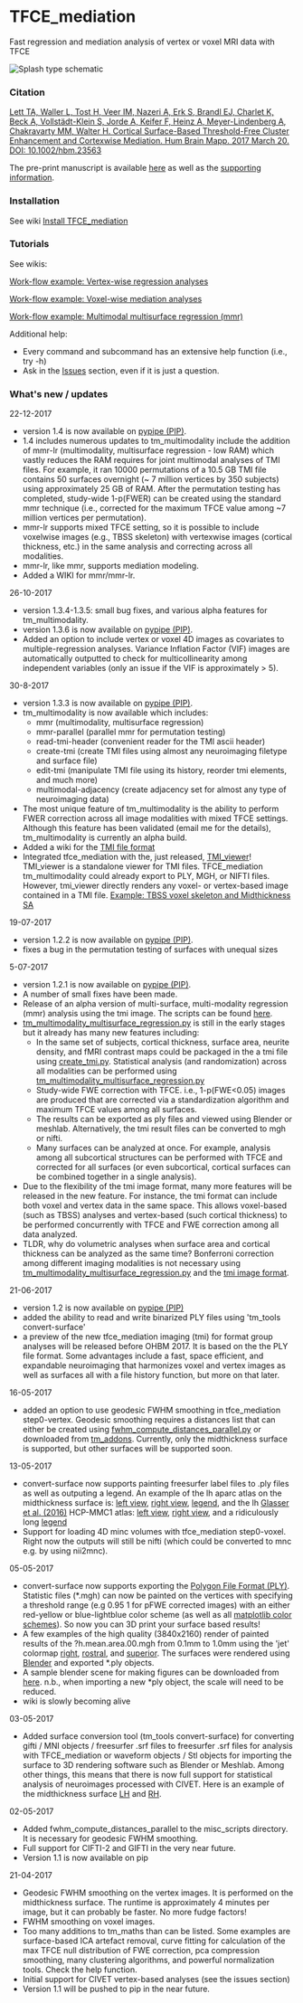 # TFCE_mediation
Fast regression and mediation analysis of vertex or voxel MRI data with TFCE

![Splash type schematic](tfce_mediation/doc/Mediation_artboard.png "Schematic")

### Citation ###

[Lett TA, Waller L, Tost H, Veer IM, Nazeri A, Erk S, Brandl EJ, Charlet K, Beck A, Vollstädt-Klein S, Jorde A, Keifer F, Heinz A, Meyer-Lindenberg A, Chakravarty MM, Walter H. Cortical Surface-Based Threshold-Free Cluster Enhancement and Cortexwise Mediation. Hum Brain Mapp. 2017 March 20. DOI: 10.1002/hbm.23563](http://onlinelibrary.wiley.com/doi/10.1002/hbm.23563/full)

The pre-print manuscript is available [here](tfce_mediation/doc/Lett_et_al_2017_HBM_Accepted.pdf) as well as the [supporting information](tfce_mediation/doc/Lett_et_al_2017_HBM_supporting_information.docx).

### Installation ###
See wiki [Install TFCE_mediation](https://github.com/trislett/TFCE_mediation/wiki/Install-TFCE_mediation)

### Tutorials ###

See wikis:

[Work-flow example: Vertex-wise regression analyses](https://github.com/trislett/TFCE_mediation/wiki/Work-flow-example-for-vertex-wise-regression-analyses)

[Work-flow example: Voxel-wise mediation analyses](https://github.com/trislett/TFCE_mediation/wiki/Work-flow-example-for-voxel-wise-mediation-analyses)

[Work-flow example: Multimodal multisurface regression (mmr)](https://github.com/trislett/TFCE_mediation/wiki/Work-flow-example-for-multimodal,-multisurface-regression-(MMR))

Additional help:
* Every command and subcommand has an extensive help function (i.e., try -h)
* Ask in the [Issues](https://github.com/trislett/TFCE_mediation/issues) section, even if it is just a question.

### What's new / updates ###
22-12-2017

* version 1.4 is now available on [pypipe (PIP)](https://pypi.org/project/tfce-mediation/).
* 1.4 includes numerous updates to tm_multimodality include the addition of mmr-lr (multimodality, multisurface regression - low RAM) which vastly reduces the RAM requires for joint multimodal analyses of TMI files. For example, it ran 10000 permutations of a 10.5 GB TMI file contains 50 surfaces overnight (~ 7 million vertices by 350 subjects) using approximately 25 GB of RAM. After the permutation testing has completed, study-wide 1-p(FWER) can be created using the standard mmr technique (i.e., corrected for the maximum TFCE value among ~7 million vertices per permutation).
* mmr-lr supports mixed TFCE setting, so it is possible to include voxelwise images (e.g., TBSS skeleton) with vertexwise images (cortical thickness, etc.) in the same analysis and correcting across all modalities.
* mmr-lr, like mmr, supports mediation modeling.
* Added a WIKI for mmr/mmr-lr.

26-10-2017

* version 1.3.4-1.3.5: small bug fixes, and various alpha features for tm_multimodality.
* version 1.3.6 is now available on [pypipe (PIP)](https://pypi.org/project/tfce-mediation/).
* Added an option to include vertex or voxel 4D images as covariates to multiple-regression analyses. Variance Inflation Factor (VIF) images are automatically outputted to check for multicollinearity among independent variables (only an issue if the VIF is approximately > 5). 

30-8-2017

* version 1.3.3 is now available on [pypipe (PIP)](https://pypi.org/project/tfce-mediation/).
* tm_multimodality is now available which includes: 
	* mmr (multimodality, multisurface regression)
	* mmr-parallel (parallel mmr for permutation testing)
	* read-tmi-header (convenient reader for the TMI ascii header)
	* create-tmi (create TMI files using almost any neuroimaging filetype and surface file)
	* edit-tmi (manipulate TMI file using its history, reorder tmi elements, and much more)
	* multimodal-adjacency (create adjacency set for almost any type of neuroimaging data)
* The most unique feature of tm_multimodality is the ability to perform FWER correction across all image modalities with mixed TFCE settings. Although this feature has been validated (email me for the details), tm_multimodality is currently an alpha build.
* Added a wiki for the [TMI file format](https://github.com/trislett/TFCE_mediation/wiki/TMI-Neuroimaging-File-Format)
* Integrated tfce_mediation with the, just released, [TMI_viewer](https://github.com/trislett/tmi_viewer)! TMI_viewer is a standalone viewer for TMI files. TFCE_mediation tm_multimodality could already export to PLY, MGH, or NIFTI files. However, tmi_viewer directly renders any voxel- or vertex-based image contained in a TMI file. [Example: TBSS voxel skeleton and Midthickness SA](https://github.com/trislett/TFCE_mediation/blob/master/tfce_mediation/doc/tmi_viewer_multimodal.png)

19-07-2017

* version 1.2.2 is now available on [pypipe (PIP)](https://pypi.org/project/tfce-mediation/).
* fixes a bug in the permutation testing of surfaces with unequal sizes

5-07-2017

* version 1.2.1 is now available on [pypipe (PIP)](https://pypi.org/project/tfce-mediation/). 
* A number of small fixes have been made. 
* Release of an alpha version of multi-surface, multi-modality regression (mmr) analysis using the tmi image. The scripts can be found [here](https://github.com/trislett/TFCE_mediation/tree/master/tfce_mediation/tm_multisurface).
* [tm_multimodality_multisurface_regression.py](https://github.com/trislett/TFCE_mediation/blob/master/tfce_mediation/tm_multisurface/tm_multimodality_multisurface_regression.py) is still in the early stages but it already has many new features including:
	- In the same set of subjects, cortical thickness, surface area, neurite density, and fMRI contrast maps could be packaged in the a tmi file using [create_tmi.py](https://github.com/trislett/TFCE_mediation/blob/master/tfce_mediation/tools/create_tmi.py). Statistical analysis (and randomization) across all modalities can be performed using [tm_multimodality_multisurface_regression.py](https://github.com/trislett/TFCE_mediation/blob/master/tfce_mediation/tm_multisurface/tm_multimodality_multisurface_regression.py)
	- Study-wide FWE correction with TFCE. i.e., 1-p(FWE<0.05) images are produced that are corrected via a standardization algorithm and maximum TFCE values among all surfaces.
	- The results can be exported as ply files and viewed using Blender or meshlab. Alternatively, the tmi result files can be converted to mgh or nifti. 
	- Many surfaces can be analyzed at once. For example, analysis among all subcortical structures can be performed with TFCE and corrected for all surfaces (or even subcortical, cortical surfaces can be combined together in a single analysis). 
* Due to the flexibility of the tmi image format, many more features will be released in the new feature. For instance, the tmi format can include both voxel and vertex data in the same space. This allows voxel-based (such as TBSS) analyses and vertex-based (such cortical thickness) to be performed concurrently with TFCE and FWE correction among all data analyzed.
* TLDR, why do volumetric analyses when surface area and cortical thickness can be analyzed as the same time? Bonferroni correction among different imaging modalities is not necessary using [tm_multimodality_multisurface_regression.py](https://github.com/trislett/TFCE_mediation/blob/master/tfce_mediation/tm_multisurface/tm_multimodality_multisurface_regression.py) and the [tmi image format](https://github.com/trislett/TFCE_mediation/blob/master/tfce_mediation/tm_io.py).

21-06-2017

* version 1.2 is now available on [pypipe (PIP)](https://pypi.python.org/pypi/tfce-mediation/1.2.0)
* added the ability to read and write binarized PLY files using 'tm_tools convert-surface'
* a preview of the new tfce_mediation imaging (tmi) for format group analyses will be released before OHBM 2017. It is based on the the PLY file format. Some advantages include a fast, space efficient, and expandable neuroimaging that harmonizes voxel and vertex images as well as surfaces all with a file history function, but more on that later. 

16-05-2017

* added an option to use geodesic FWHM smoothing in tfce_mediation step0-vertex. Geodesic smoothing requires a distances list that can either be created using [fwhm_compute_distances_parallel.py](https://github.com/trislett/TFCE_mediation/tree/master/tfce_mediation/misc_scripts) or downloaded from [tm_addons](https://github.com/trislett/tm_addons). Currently, only the midthickness surface is supported, but other surfaces will be supported soon. 

13-05-2017

* convert-surface now supports painting freesurfer label files to .ply files as well as outputing a legend. An example of the lh aparc atlas on the midthickness surface is: [left view](https://github.com/trislett/tm_addons/blob/master/4kRender/lh.aparc.annot_left_1080p.png), [right view](https://github.com/trislett/tm_addons/blob/master/4kRender/lh.aparc.annot_right_1080p.png), [legend](https://github.com/trislett/tm_addons/blob/master/4kRender/lh.aparc.annot_legend.png), and the lh [Glasser et al. (2016)](http://www.nature.com/nature/journal/v536/n7615/abs/nature18933.html) HCP-MMC1 atlas: [left view](https://github.com/trislett/tm_addons/blob/master/4kRender/lh.HCP-MMP1.annot_left_1080p.png), [right view](https://github.com/trislett/tm_addons/blob/master/4kRender/lh.HCP-MMP1.annot_right_1080p.png), and a ridiculously long [legend](https://github.com/trislett/tm_addons/blob/master/4kRender/lh.HCP-MMP1.annot_legend.png)
* Support for loading 4D minc volumes with tfce_mediation step0-voxel. Right now the outputs will still be nifti (which could be converted to mnc e.g. by using nii2mnc).

05-05-2017

* convert-surface now supports exporting the [Polygon File Format (PLY)](https://en.wikipedia.org/wiki/PLY_(file_format)). Statistic files (*.mgh) can now be painted on the vertices with specifying a threshold range (e.g 0.95 1 for pFWE corrected images) with an either red-yellow or blue-lightblue color scheme (as well as all [matplotlib color schemes](https://matplotlib.org/examples/color/colormaps_reference.html)). So now you can 3D print your surface based results!
* A few examples of the high quality (3840x2160) render of painted results of the ?h.mean.area.00.mgh from 0.1mm to 1.0mm using the 'jet' colormap [right](https://github.com/trislett/tm_addons/blob/master/4kRender/MeanArea_transparent_right.png), [rostral](https://github.com/trislett/tm_addons/blob/master/4kRender/MeanArea_transparent_rostral.png), and [superior](https://github.com/trislett/tm_addons/blob/master/4kRender/MeanArea_transparent_superior.png). The surfaces were rendered using [Blender](https://www.blender.org/) and exported *.ply objects.
* A sample blender scene for making figures can be downloaded from [here](https://github.com/trislett/tm_addons/blob/master/BlenderScene/Sample_Scene.blend). n.b., when importing a new *ply object, the scale will need to be reduced. 
* wiki is slowly becoming alive

03-05-2017

* Added surface conversion tool (tm_tools convert-surface) for converting gifti / MNI objects / freesurfer .srf files to freesurfer .srf files for analysis with TFCE_mediation or waveform objects / Stl objects for importing the surface to 3D rendering software such as Blender or Meshlab. Among other things, this means that there is now full support for statistical analysis of neuroimages processed with CIVET. Here is an example of the midthickness surface [LH](https://github.com/trislett/tm_addons/blob/master/3dSurfaces/lh.midthickness.stl) and [RH](https://github.com/trislett/tm_addons/blob/master/3dSurfaces/rh.midthickness.stl).

02-05-2017

* Added fwhm_compute_distances_parallel to the misc_scripts directory. It is necessary for geodesic FWHM smoothing. 
* Full support for CIFTI-2 and GIFTI in the very near future.
* Version 1.1 is now available on pip 

21-04-2017

* Geodesic FWHM smoothing on the vertex images. It is performed on the midthickness surface. The runtime is approximately 4 minutes per image, but it can probably be faster. No more fudge factors!
* FWHM smoothing on voxel images.
* Too many additions to tm_maths than can be listed. Some examples are surface-based ICA artefact removal, curve fitting for calculation of the max TFCE null distribution of FWE correction, pca compression smoothing, many clustering algorithms, and powerful normalization tools. Check the help function.
* Initial support for CIVET vertex-based analyses (see the issues section)
* Version 1.1 will be pushed to pip in the near future. 
